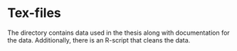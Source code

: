 # Tex-files
The directory contains data used in the thesis along with documentation for the data.
Additionally, there is an R-script that cleans the data.
